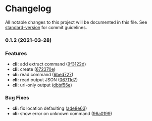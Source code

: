 # Changelog

All notable changes to this project will be documented in this file. See [standard-version](https://github.com/conventional-changelog/standard-version) for commit guidelines.

### 0.1.2 (2021-03-28)


### Features

* **cli:** add extract command ([9f3122d](https://github.com/uhyo/resourcebundles/commit/9f3122d6c5109651b8dbb0fc51282eff1c40d440))
* **cli:** create ([672370e](https://github.com/uhyo/resourcebundles/commit/672370e2cefe02e995a9ee0dd7f9d109b1cea3b1))
* **cli:** read command ([6bed727](https://github.com/uhyo/resourcebundles/commit/6bed72744bc4f122b5e34e412b38388997be58a0))
* **cli:** read output JSON ([06711d7](https://github.com/uhyo/resourcebundles/commit/06711d73142b5926ccf206e51d3b670e700f908e))
* **cli:** url-only output ([dbbf55e](https://github.com/uhyo/resourcebundles/commit/dbbf55e2cc326b96963a5d5629c676636cb05e6c))


### Bug Fixes

* **cli:** fix location defaulting ([ade8e63](https://github.com/uhyo/resourcebundles/commit/ade8e63a98ac24bf66936a19c8165ca1043d5fa2))
* **cli:** show error on unknown command ([96a0199](https://github.com/uhyo/resourcebundles/commit/96a0199b1a815a5cafaa0bd3cca7c570575b45cc))
